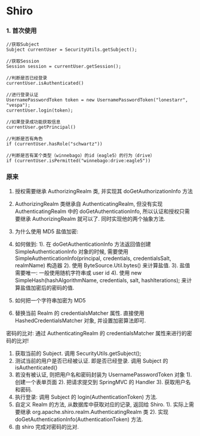 # Shiro


### 1. 首次使用
```
//获取Subject
Subject currentUser = SecurityUtils.getSubject();

//获取Session
Session session = currentUser.getSession();

//判断是否已经登录
currentUser.isAuthenticated()

//进行登录认证
UsernamePasswordToken token = new UsernamePasswordToken("lonestarr", "vespa");
currentUser.login(token);

//如果登录成功能获取信息
currentUser.getPrincipal()

//判断是否有角色
if (currentUser.hasRole("schwartz"))

//判断是否有某个类型（winnebago）的id（eagle5）的行为（drive）
if (currentUser.isPermitted("winnebago:drive:eagle5"))

```


### 原来

1. 授权需要继承 AuthorizingRealm 类, 并实现其 doGetAuthorizationInfo 方法
2. AuthorizingRealm 类继承自 AuthenticatingRealm, 但没有实现 AuthenticatingRealm 中的 
doGetAuthenticationInfo, 所以认证和授权只需要继承 AuthorizingRealm 就可以了. 同时实现他的两个抽象方法.

1. 为什么使用 MD5 盐值加密: 
2. 如何做到:
1). 在 doGetAuthenticationInfo 方法返回值创建 SimpleAuthenticationInfo 对象的时候, 需要使用
SimpleAuthenticationInfo(principal, credentials, credentialsSalt, realmName) 构造器
2). 使用 ByteSource.Util.bytes() 来计算盐值. 
3). 盐值需要唯一: 一般使用随机字符串或 user id
4). 使用 new SimpleHash(hashAlgorithmName, credentials, salt, hashIterations); 来计算盐值加密后的密码的值. 

1. 如何把一个字符串加密为 MD5 
2. 替换当前 Realm 的 credentialsMatcher 属性. 直接使用 HashedCredentialsMatcher 对象, 并设置加密算法即可. 

密码的比对:
通过 AuthenticatingRealm 的 credentialsMatcher 属性来进行的密码的比对!

1. 获取当前的 Subject. 调用 SecurityUtils.getSubject();
2. 测试当前的用户是否已经被认证. 即是否已经登录. 调用 Subject 的 isAuthenticated() 
3. 若没有被认证, 则把用户名和密码封装为 UsernamePasswordToken 对象
1). 创建一个表单页面
2). 把请求提交到 SpringMVC 的 Handler
3). 获取用户名和密码. 
4. 执行登录: 调用 Subject 的 login(AuthenticationToken) 方法. 
5. 自定义 Realm 的方法, 从数据库中获取对应的记录, 返回给 Shiro.
1). 实际上需要继承 org.apache.shiro.realm.AuthenticatingRealm 类
2). 实现 doGetAuthenticationInfo(AuthenticationToken) 方法. 
6. 由 shiro 完成对密码的比对. 